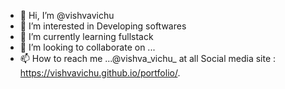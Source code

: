 - 👋 Hi, I’m @vishvavichu
- 👀 I’m interested in Developing softwares
- 🌱 I’m currently learning fullstack
- 💞️ I’m looking to collaborate on ...
- 📫 How to reach me ...@vishva_vichu_ at all Social media
  site : https://vishvavichu.github.io/portfolio/.


<!---
vishvavichu/vishvavichu is a ✨ special ✨ repository because its `README.md` (this file) appears on your GitHub profile.
You can click the Preview link to take a look at your changes.
--->
